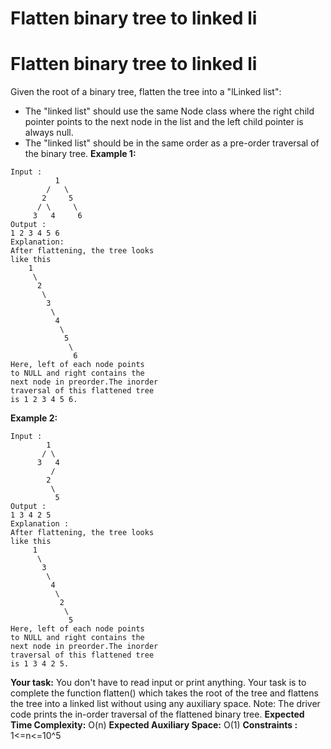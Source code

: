 # Flatten binary tree to linked li

# Flatten binary tree to linked li
Given the root of a binary tree, flatten the tree into a "lLinked list":
- The "linked list" should use the same Node class where the right child pointer points to the next node in the list and the left child pointer is always null.
- The "linked list" should be in the same order as a pre-order traversal of the binary tree.
**Example 1:**
```
Input :
          1
        /   \
       2     5
      / \     \
     3   4     6
Output :
1 2 3 4 5 6
Explanation:
After flattening, the tree looks
like this
    1
     \
      2
       \
        3
         \
          4
           \
            5
             \
              6
Here, left of each node points
to NULL and right contains the
next node in preorder.The inorder
traversal of this flattened tree
is 1 2 3 4 5 6.
```
**Example 2:**
```
Input :
        1
       / \
      3   4
         /
        2
         \
          5
Output :
1 3 4 2 5
Explanation :
After flattening, the tree looks
like this
     1
      \
       3
        \
         4
          \
           2
            \
             5
Here, left of each node points
to NULL and right contains the
next node in preorder.The inorder
traversal of this flattened tree
is 1 3 4 2 5.
```
**Your task:**
You don't have to read input or print anything. Your task is to complete the function flatten() which takes the root of the tree and flattens the tree into a linked list without using any auxiliary space.
Note: The driver code prints the in-order traversal of the flattened binary tree.
**Expected Time Complexity:** O(n)
**Expected Auxiliary Space:** O(1)
**Constraints :**
1<=n<=10^5